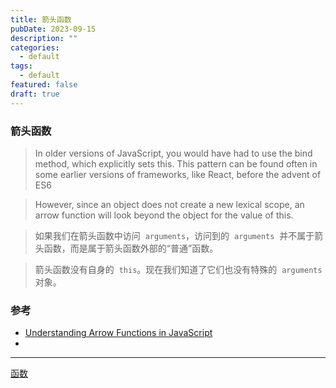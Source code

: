 ```yaml
---
title: 箭头函数
pubDate: 2023-09-15
description: ""
categories:
  - default
tags:
  - default
featured: false
draft: true
---
```


### 箭头函数


> In older versions of JavaScript, you would have had to use the bind method, which explicitly sets this. This pattern can be found often in some earlier versions of frameworks, like React, before the advent of ES6

> However, since an object does not create a new lexical scope, an arrow function will look beyond the object for the value of this.

> 如果我们在箭头函数中访问  `arguments`，访问到的  `arguments`  并不属于箭头函数，而是属于箭头函数外部的“普通”函数。

> 箭头函数没有自身的  `this`。现在我们知道了它们也没有特殊的  `arguments`  对象。

### 参考

- [Understanding Arrow Functions in JavaScript](https://www.digitalocean.com/community/tutorials/understanding-arrow-functions-in-javascript)
- 
---

[函数](函数.md)
